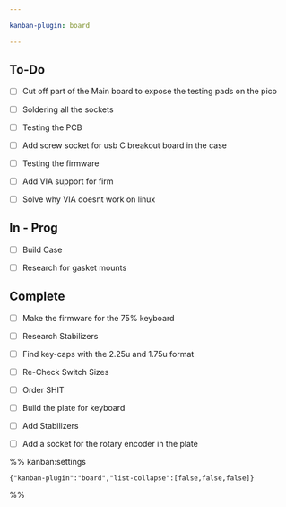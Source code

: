 ```yaml
---

kanban-plugin: board

---
```


## To-Do

- [ ] Cut off part of the Main board to expose the testing pads on the pico
- [ ] Soldering all the sockets
- [ ] Testing the PCB
- [ ] Add screw socket for usb C breakout board in the case
- [ ] Testing the firmware
- [ ] Add VIA support for firm
- [ ] Solve why VIA doesnt work on linux


## In - Prog

- [ ] Build Case
- [ ] Research for gasket mounts


## Complete

- [ ] Make the firmware for the 75% keyboard
- [ ] Research Stabilizers
- [ ] Find key-caps with the 2.25u and 1.75u format
- [ ] Re-Check Switch Sizes
- [ ] Order SHIT
- [ ] Build the plate for keyboard
- [ ] Add Stabilizers
- [ ] Add a socket for the rotary encoder in the plate




%% kanban:settings
```
{"kanban-plugin":"board","list-collapse":[false,false,false]}
```
%%